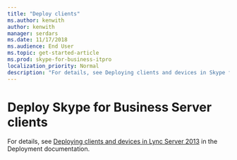 ```yaml
---
title: "Deploy clients"
ms.author: kenwith
author: kenwith
manager: serdars
ms.date: 11/17/2018
ms.audience: End User
ms.topic: get-started-article
ms.prod: skype-for-business-itpro
localization_priority: Normal
description: "For details, see Deploying clients and devices in Skype for Business Server 2019 in the Deployment documentation."
---
```


# Deploy Skype for Business Server clients

For details, see [Deploying clients and devices in Lync Server 2013](../../deployment/deploying-clients-and-devices/deploying-clients-and-devices.md) in the Deployment documentation.
  


